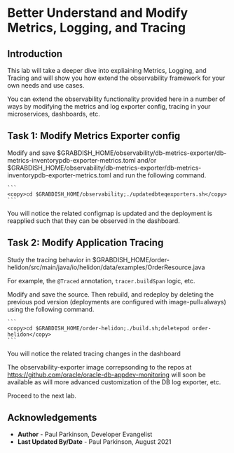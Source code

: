# Better Understand and Modify Metrics, Logging, and Tracing

## Introduction

This lab will take a deeper dive into expliaining Metrics, Logging, and Tracing and will show you how extend the observability framework for your own needs and use cases.

You can extend the observability functionality provided here in a number of ways by modifying the metrics and log exporter config, tracing in your microservices, dashboards, etc.

## Task 1: Modify Metrics Exporter config

   Modify and save  $GRABDISH_HOME/observability/db-metrics-exporter/db-metrics-inventorypdb-exporter-metrics.toml 
   and/or $GRABDISH_HOME/observability/db-metrics-exporter/db-metrics-inventorypdb-exporter-metrics.toml and run the following command.
    
    
    ```
    <copy>cd $GRABDISH_HOME/observability;./updatedbteqexporters.sh</copy>
    ```
    
   You will notice the related configmap is updated and the deployment is reapplied such that they can be observed in the dashboard.

## Task 2: Modify Application Tracing

Study the tracing behavior in $GRABDISH_HOME/order-helidon/src/main/java/io/helidon/data/examples/OrderResource.java 

For example, the `@Traced` annotation, `tracer.buildSpan` logic, etc.

Modify and save the source. Then rebuild, and redeploy by deleting the previous pod version (deployments are configured with image-pull=always) using the following command.

    ```
    <copy>cd $GRABDISH_HOME/order-helidon;./build.sh;deletepod order-helidon</copy>
    ```
     
You will notice the related tracing changes in the dashboard

The observability-exporter image correpsonding to the repos at https://github.com/oracle/oracle-db-appdev-monitoring  will soon be available as will more advanced customization of the DB log exporter, etc.

Proceed to the next lab.

## Acknowledgements
* **Author** - Paul Parkinson, Developer Evangelist
* **Last Updated By/Date** - Paul Parkinson, August 2021
